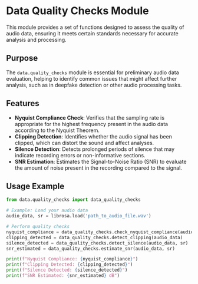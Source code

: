 # Data Quality Checks Module

This module provides a set of functions designed to assess the quality of audio data, ensuring it meets certain standards necessary for accurate analysis and processing.

## Purpose

The `data.quality_checks` module is essential for preliminary audio data evaluation, helping to identify common issues that might affect further analysis, such as in deepfake detection or other audio processing tasks.

## Features

- **Nyquist Compliance Check**: Verifies that the sampling rate is appropriate for the highest frequency present in the audio data according to the Nyquist Theorem.
- **Clipping Detection**: Identifies whether the audio signal has been clipped, which can distort the sound and affect analyses.
- **Silence Detection**: Detects prolonged periods of silence that may indicate recording errors or non-informative sections.
- **SNR Estimation**: Estimates the Signal-to-Noise Ratio (SNR) to evaluate the amount of noise present in the recording compared to the signal.

## Usage Example

```python
from data.quality_checks import data_quality_checks

# Example: Load your audio data
audio_data, sr = librosa.load('path_to_audio_file.wav')

# Perform quality checks
nyquist_compliance = data_quality_checks.check_nyquist_compliance(audio_data, sr)
clipping_detected = data_quality_checks.detect_clipping(audio_data)
silence_detected = data_quality_checks.detect_silence(audio_data, sr)
snr_estimated = data_quality_checks.estimate_snr(audio_data, sr)

print(f"Nyquist Compliance: {nyquist_compliance}")
print(f"Clipping Detected: {clipping_detected}")
print(f"Silence Detected: {silence_detected}")
print(f"SNR Estimated: {snr_estimated} dB")
```